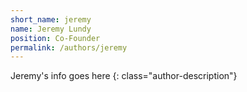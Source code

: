 ```yaml
---
short_name: jeremy
name: Jeremy Lundy
position: Co-Founder
permalink: /authors/jeremy
---
```

Jeremy's info goes here
{: class="author-description"}
